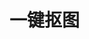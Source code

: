 # 一键抠图


<div class="background" id="shizhong">
    <iframe src="/vuepress-lingdu-v2/html/工具/一键抠图.html"></iframe>
</div>

<style>

/* 使用html作为背景*/
.background {
   position: fixed;
   top: 58px;
   /*left: var(--sidebar-width-mobile);*/
   left: var(--sidebar-width);
   z-index: 1;
   width: calc(100% - var(--sidebar-width-mobile)); /* 宽度计算表达式 */
   height: calc(100% - 35px);
}
@media (max-width: 959px){
    .background {
        transform: translateX(-0%);
        left: var(--sidebar-width-mobile);
        /*width: 100%;*/
    }
}
@media (max-width: 719px){
    .background {
        transform: translateX(-0%);
        left: 0;
        width: 100%;
    }
}


.background iframe {
    position: absolute;
    top: 0;
    left: 0;
    width: 100%;
    height: 100%;
    border: none; /* 去除 iframe 的边框 */
}

</style>
